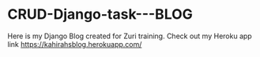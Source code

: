 # CRUD-Django-task---BLOG
Here is my Django Blog created for Zuri training.
Check out my Heroku app link https://kahirahsblog.herokuapp.com/
